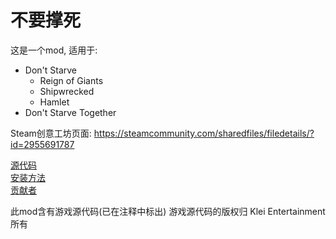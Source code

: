 # 不要撑死

这是一个mod, 适用于:
- Don't Starve
  - Reign of Giants
  - Shipwrecked
  - Hamlet
- Don't Starve Together

Steam创意工坊页面: <https://steamcommunity.com/sharedfiles/filedetails/?id=2955691787>

[源代码](https://github.com/HPLZH/DoNotEatTooMuch/)  
[安装方法](https://github.com/HPLZH/DoNotEatTooMuch/blob/main/install.md)  
[贡献者](https://github.com/HPLZH/DoNotEatTooMuch/blob/main/contributors.md)

此mod含有游戏源代码(已在注释中标出)
游戏源代码的版权归 Klei Entertainment 所有
